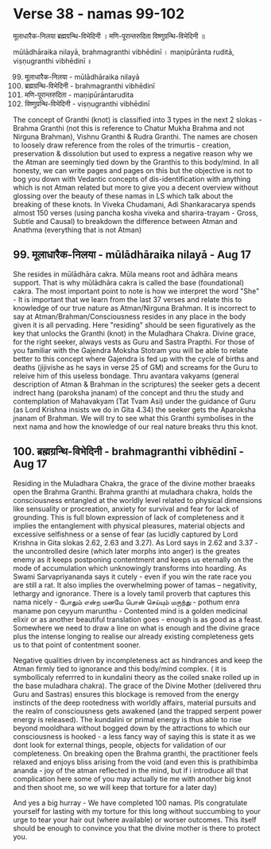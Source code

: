 # Verse 38 - namas 99-102

मूलाधारैक-निलया ब्रह्मग्रन्थि-विभेदिनी ।
मणि-पूरान्तरुदिता विष्णुग्रन्थि-विभेदिनी ॥

mūlādhāraika nilayā, brahmagranthi vibhēdinī ।
maṇipūrānta ruditā, viṣṇugranthi vibhēdinī ॥

99. मूलाधारैक-निलया - mūlādhāraika nilayā
100. ब्रह्मग्रन्थि-विभेदिनी - brahmagranthi vibhēdinī
101. मणि-पूरान्तरुदिता - maṇipūrāntarudita
102. विष्णुग्रन्थि-विभेदिनी - viṣṇugranthi vibhēdinī

The concept of Granthi (knot) is classified into 3 types in the next 2 slokas - Brahma Granthi (not this is reference to Chatur Mukha Brahma and not Nirguna Brahman), Vishnu Granthi & Rudra Granthi.  The names are chosen to loosely draw reference from the roles of the trimurtis - creation, preservation & dissolution but used to express a negative reason why we the Atman are seemingly tied down by the Granthis to this body/mind. In all honesty, we can write pages and pages on this but the objective is not to bog you down with Vedantic concepts of dis-identification with anything which is not Atman related but more to give you a decent overview without glossing over the beauty of these namas in LS which talk about the breaking of these knots. In Viveka Chudamani, Adi Shankaracarya spends almost 150 verses (using pancha kosha viveka and sharira-trayam - Gross, Subtle and Causal) to breakdown the difference between Atman and Anathma (everything that is not Atman)

## 99. मूलाधारैक-निलया - mūlādhāraika nilayā - Aug 17

She resides in mūlādhāra cakra. Mūla means root and ādhāra means support. That is why mūlādhāra cakra is called the base (foundational) cakra. The most important point to note is how we interpret the word "She" - It is important that we learn from the last 37 verses and relate this to knowledge of our true nature as Atman/Nirguna Brahman.  It is incorrect to say at Atman/Brahman/Consciousness resides in any place in the body given it is all pervading. Here "residing" should be seen figuratively as the key that unlocks the Granthi (knot) in the Muladhara Chakra. Divine grace, for the right seeker, always vests as Guru and Sastra Prapthi. For those of you familiar with the Gajendra Moksha Stotram you will be able to relate better to this concept where Gajendra is fed up with the cycle of births and deaths (jijivishe as he says in verse 25 of GM) and screams for the Guru to releive him of this useless bondage. Thru avantara vakyams (general description of Atman & Brahman in the scriptures) the seeker gets a decent indrect hang (paroksha jnanam) of the concept and thru the study and contemplation of Mahavakyam (Tat Tvam Asi) under the guidance of Guru (as Lord Krishna insists we do in Gita 4.34) the seeker gets the Aparoksha jnanam of Brahman. We will try to see what this Granthi symbolises in the next nama and how the knowledge of our real nature breaks thru this knot. 

## 100. ब्रह्मग्रन्थि-विभेदिनी - brahmagranthi vibhēdinī - Aug 17

Residing in the Muladhara Chakra, the grace of the divine mother braeaks open the Brahma Granthi. Brahma granthi at muladhara chakra, holds the consciousness entangled at the worldly level related to physical dimensions like sensuality or procreation, anxiety for survival and fear for lack of grounding. This is full blown expression of lack of completeness and  it implies the entanglement with physical pleasures, material objects and excessive selfishness or a sense of fear (as lucidly captured by Lord Krishna in Gita slokas 2.62, 2.63 and 3.27). As Lord says in 2.62 and 3.37 - the uncontrolled desire (which later morphs into anger) is the greates enemy as it keeps postponing contentment and keeps us eternally on the mode of accumulation which unknowingly transforms into hoarding. As Swami Sarvapriyananda says it cutely - even if you win the rate race you are still a rat. It also implies the overwhelming power of tamas – negativity, lethargy and ignorance. There is a lovely tamil proverb that captures this nama nicely - போதும் என்ற மனமே பொன் செய்யும் மருந்து - pothum enra maname pon ceyyum marunthu - Contented mind is a golden medicinal elixir or as another beautiful translation goes - enough is as good as a feast. Somewhere we need to draw a line on what is enough and the divine grace plus the intense longing to realise our already existing completeness gets us to that point of contentment sooner. 

Negative qualities driven by incompleteness act as hindrances and keep the Atman firmly tied to ignorance and this body/mind complex. ( it is symbollicaly referrred to in kundalini theory as the coiled snake rolled up in the base muladhara chakra). The grace of the Divine Mother (delivered thru Guru and Sastras) ensures this blockage is removed from the energy instincts of the deep rootedness with worldly affairs, material pursuits and the realm of consciousness gets awakened (and the trapped serpent power energy is released). The kundalini or primal energy is thus able to rise beyond mooldhara  without bogged down by the attractions to which our consciousness is hooked - a less fancy way of saying this is state it as we dont look for external things, people, objects for validation of our completeness. On breaking open the Brahma granthi, the practitioner feels relaxed and enjoys bliss arising from the void (and even this is prathibimba ananda - joy of the atman reflected in the mind, but if i introduce all that complication here some of you may actually tie me with another big knot and then shoot me, so we will keep that torture for a later day) 

And yes a big hurray - We have completed 100 namas. Pls congratulate yourself for lasting with my torture for this long without succumbing to your urge to tear your hair out (where available) or worser outcomes. This itself should be enough to convince you that the divine mother is there to protect you. 







